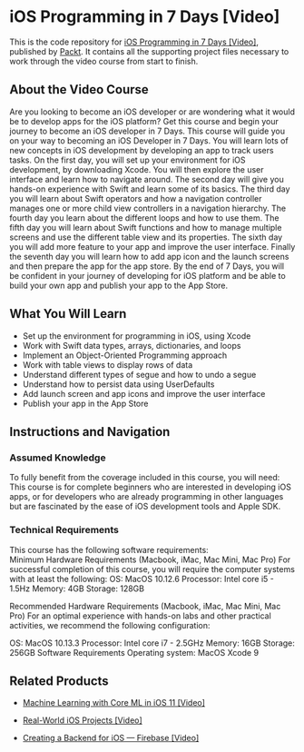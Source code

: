 # iOS Programming in 7 Days [Video]
This is the code repository for [iOS Programming in 7 Days [Video]](https://www.packtpub.com/application-development/ios-programming-7-days-video?utm_source=github&utm_medium=repository&utm_campaign=9781789135350), published by [Packt](https://www.packtpub.com/?utm_source=github). It contains all the supporting project files necessary to work through the video course from start to finish.
## About the Video Course
Are you looking to become an iOS developer or are wondering what it would be to develop apps for the iOS platform? Get this course and begin your journey to become an iOS developer in 7 Days.
This course will guide you on your way to becoming an iOS Developer in 7 Days. You will learn lots of new concepts in iOS development by developing an app to track users tasks. On the first day, you will set up your environment for iOS development, by downloading Xcode. You will then explore the user interface and learn how to navigate around. The second day will give you hands-on experience with Swift and learn some of its basics. The third day you will learn about Swift operators and how a navigation controller manages one or more child view controllers in a navigation hierarchy. The fourth day you learn about the different loops and how to use them. The fifth day you will learn about Swift functions and how to manage multiple screens and use the different table view and its properties. The sixth day you will add more feature to your app and improve the user interface. Finally the seventh day you will learn how to add app icon and the launch screens and then prepare the app for the app store.
By the end of 7 Days, you will be confident in your journey of developing for iOS platform and be able to build your own app and publish your app to the App Store. 

<H2>What You Will Learn</H2>
<DIV class=book-info-will-learn-text>
<UL>
<LI>Set up the environment for programming in iOS, using Xcode 
<LI>Work with Swift data types, arrays, dictionaries, and loops 
<LI>Implement an Object-Oriented Programming approach 
<LI>Work with table views to display rows of data 
<LI>Understand different types of segue and how to undo a segue 
<LI>Understand how to persist data using UserDefaults 
<LI>Add launch screen and app icons and improve the user interface 
<LI>Publish your app in the App Store </LI></UL></DIV>

## Instructions and Navigation
### Assumed Knowledge
To fully benefit from the coverage included in this course, you will need:<br/>
This course is for complete beginners who are interested in developing iOS apps, or for developers who are already programming in other languages but are fascinated by the ease of iOS development tools and Apple SDK.
### Technical Requirements
This course has the following software requirements:<br/>
Minimum Hardware Requirements (Macbook, iMac, Mac Mini, Mac Pro)
For successful completion of this course, you will require the computer systems with at least the following:
OS: MacOS 10.12.6
Processor: Intel core i5 - 1.5Hz
Memory: 4GB
Storage: 128GB

Recommended Hardware Requirements (Macbook, iMac, Mac Mini, Mac Pro)
For an optimal experience with hands-on labs and other practical activities, we recommend the following configuration:

OS: MacOS 10.13.3
Processor: Intel core i7 - 2.5GHz
Memory: 16GB
Storage: 256GB
Software Requirements
Operating system: MacOS
Xcode 9

## Related Products
* [Machine Learning with Core ML in iOS 11 [Video]](https://www.packtpub.com/big-data-and-business-intelligence/machine-learning-core-ml-ios-11-video?utm_source=github&utm_medium=repository&utm_campaign=9781788620208)

* [Real-World iOS Projects [Video]](https://www.packtpub.com/application-development/real-world-ios-projects-video?utm_source=github&utm_medium=repository&utm_campaign=9781789132526)

* [Creating a Backend for iOS — Firebase [Video]](https://www.packtpub.com/application-development/creating-backend-ios-—-firebase-video?utm_source=github&utm_medium=repository&utm_campaign=9781788297455)

